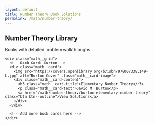 ```yaml
---
layout: default
title: Number Theory Book Solutions
permalink: /math/number-theory/
---
```


<section class="math section">
  <div class="math__container container">
    <div class="math__header">
      <h2 class="math__title">Number Theory Library</h2>
      <p class="math__subtitle">Books with detailed problem walkthroughs</p>
    </div>
    
    <div class="math__grid">
      <!-- Book Card: Burton -->
      <div class="math__card">
        <img src="https://covers.openlibrary.org/b/isbn/9780073383149-L.jpg" alt="Burton Cover" class="math__card-image">
        <div class="math__card-content">
          <h3 class="math__card-title">Elementary Number Theory</h3>
          <p class="math__card-text">David M. Burton</p>
          <a href="/math/number-theory/burton-elementary-number-theory" class="btn btn--outline">View Solutions</a>
        </div>
      </div>

      <!-- Add more book cards here -->
    </div>

  </div>
</section>
